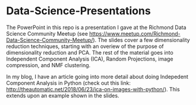 # Data-Science-Presentations

The PowerPoint in this repo is a presentation I gave at the Richmond Data Science Community Meetup (see https://www.meetup.com/Richmond-Data-Science-Community-Meetup/).  The slides cover a few dimensionality reduction techniques, starting with an overiew of the purpose of dimensionality reduction and PCA.  The rest of the material goes into Independent Component Analysis (ICA), Random Projections, image compression, and NMF clustering.

In my blog, I have an article going into more detail about doing Indepedent Component Analysis in Python (check out this link: http://theautomatic.net/2018/06/23/ica-on-images-with-python/).  This extends upon an example shown in the slides.  
